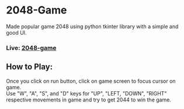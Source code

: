 # 2048-Game

Made popular game 2048 using python tkinter library with a simple and good UI.
<br>

### Live:  [2048-game](https://replit.com/@ArunRawat/2048-Game#main.py)


## How to Play:

Once you click on run button, click on game screen to focus cursor on game.
<br>
Use "W", "A", "S", and "D" keys for "UP", "LEFT, "DOWN", "RIGHT" respective movements in game and try to get 2044 to win the game.

